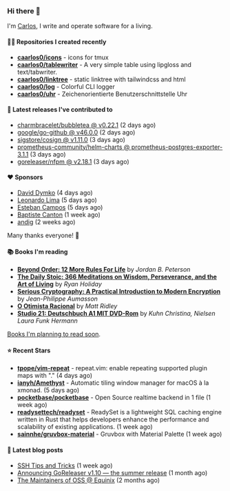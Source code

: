 ### Hi there 👋

I'm [Carlos](https://caarlos0.dev), I write and operate software for a living.

#### 👨‍💻 Repositories I created recently
- **[caarlos0/icons](https://github.com/caarlos0/icons)** - icons for tmux
- **[caarlos0/tablewriter](https://github.com/caarlos0/tablewriter)** - A very simple table using lipgloss and text/tabwriter.
- **[caarlos0/linktree](https://github.com/caarlos0/linktree)** - static linktree with tailwindcss and html
- **[caarlos0/log](https://github.com/caarlos0/log)** - Colorful CLI logger
- **[caarlos0/uhr](https://github.com/caarlos0/uhr)** - Zeichenorientierte Benutzerschnittstelle Uhr

#### 🚀 Latest releases I've contributed to


- [charmbracelet/bubbletea @ v0.22.1](https://github.com/charmbracelet/bubbletea/releases/tag/v0.22.1) (2 days ago)
- [google/go-github @ v46.0.0](https://github.com/google/go-github/releases/tag/v46.0.0) (2 days ago)
- [sigstore/cosign @ v1.11.0](https://github.com/sigstore/cosign/releases/tag/v1.11.0) (3 days ago)
- [prometheus-community/helm-charts @ prometheus-postgres-exporter-3.1.1](https://github.com/prometheus-community/helm-charts/releases/tag/prometheus-postgres-exporter-3.1.1) (3 days ago)
- [goreleaser/nfpm @ v2.18.1](https://github.com/goreleaser/nfpm/releases/tag/v2.18.1) (3 days ago)

#### ❤️ Sponsors
- [David Dymko](https://github.com/ddymko) (4 days ago)
- [Leonardo Lima](https://github.com/leozz37) (5 days ago)
- [Esteban Campos](https://github.com/stvmachine) (5 days ago)
- [Baptiste Canton](https://github.com/batmac) (1 week ago)
- [andig](https://github.com/andig) (2 weeks ago)

Many thanks everyone! 🙏

#### 📚 Books I'm reading
- **[Beyond Order: 12 More Rules For Life](https://www.goodreads.com/book/show/57422874-beyond-order)** by _Jordan B. Peterson_
- **[The Daily Stoic: 366 Meditations on Wisdom, Perseverance, and the Art of Living](https://www.goodreads.com/book/show/29093292-the-daily-stoic)** by _Ryan Holiday_
- **[Serious Cryptography: A Practical Introduction to Modern Encryption](https://www.goodreads.com/book/show/36265193-serious-cryptography)** by _Jean-Philippe Aumasson_
- **[O Otimista Racional](https://www.goodreads.com/book/show/32706964-o-otimista-racional)** by _Matt Ridley_
- **[Studio 21: Deutschbuch A1 MIT DVD-Rom](https://www.goodreads.com/book/show/25495148-studio-21)** by _Kuhn Christina, Nielsen Laura Funk Hermann_

[Books I'm planning to read soon](https://www.amazon.com.br/hz/wishlist/ls/EB8P7VS717SV).

#### ⭐ Recent Stars


- **[tpope/vim-repeat](https://github.com/tpope/vim-repeat)** - repeat.vim: enable repeating supported plugin maps with &#34;.&#34; (4 days ago)
- **[ianyh/Amethyst](https://github.com/ianyh/Amethyst)** - Automatic tiling window manager for macOS à la xmonad. (5 days ago)
- **[pocketbase/pocketbase](https://github.com/pocketbase/pocketbase)** - Open Source realtime backend in 1 file (1 week ago)
- **[readysettech/readyset](https://github.com/readysettech/readyset)** - ReadySet is a lightweight SQL caching engine written in Rust that helps developers enhance the performance and scalability of existing applications.  (1 week ago)
- **[sainnhe/gruvbox-material](https://github.com/sainnhe/gruvbox-material)** - Gruvbox with Material Palette (1 week ago)

#### 📄 Latest blog posts
- [SSH Tips and Tricks](https://carlosbecker.com/posts/ssh-tips-and-tricks/) (1 week ago)
- [Announcing GoReleaser v1.10 — the summer release](https://carlosbecker.com/posts/goreleaser-v1.10/) (1 month ago)
- [The Maintainers of OSS @ Equinix](https://carlosbecker.com/posts/equinix-maintainers-oss/) (2 months ago)
